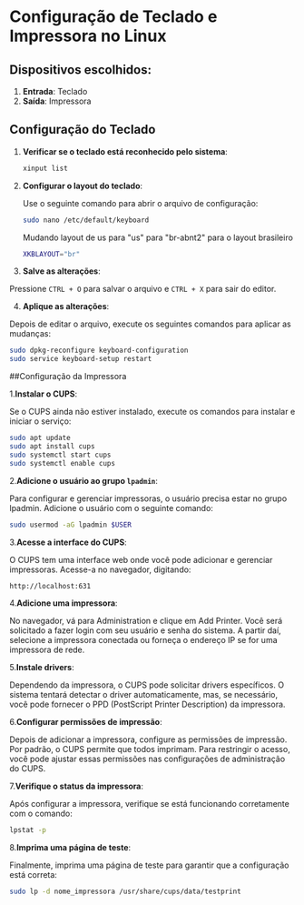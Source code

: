 # Configuração de Teclado e Impressora no Linux

## Dispositivos escolhidos:
1. **Entrada**: Teclado 
2. **Saída**: Impressora

## Configuração do Teclado

1. **Verificar se o teclado está reconhecido pelo sistema**:
   
   ```bash
   xinput list
   ```
   
2. **Configurar o layout do teclado**:

   Use o seguinte comando para abrir o arquivo de configuração:
   
   ```bash
   sudo nano /etc/default/keyboard
   ```
   
   Mudando layout de us para "us" para "br-abnt2" para o layout brasileiro

   ```bash
   XKBLAYOUT="br"
   ```

3. **Salve as alterações**:

  Pressione `CTRL + O` para salvar o arquivo e `CTRL + X` para sair do editor.

4. **Aplique as alterações**:

  Depois de editar o arquivo, execute os seguintes comandos para aplicar as mudanças:

  ```bash
  sudo dpkg-reconfigure keyboard-configuration
  sudo service keyboard-setup restart
  ```

##Configuração da Impressora
  
1.**Instalar o CUPS**:

  Se o CUPS ainda não estiver instalado, execute os comandos para instalar e iniciar o serviço:

  ```bash
  sudo apt update
  sudo apt install cups
  sudo systemctl start cups
  sudo systemctl enable cups
  ```

2.**Adicione o usuário ao grupo `lpadmin`**:

  Para configurar e gerenciar impressoras, o usuário precisa estar no grupo lpadmin. Adicione o usuário com o seguinte comando:

  ```bash
  sudo usermod -aG lpadmin $USER
  ```

3.**Acesse a interface do CUPS**:

  O CUPS tem uma interface web onde você pode adicionar e gerenciar impressoras. Acesse-a no navegador, digitando:

  ```bash
  http://localhost:631
  ```

4.**Adicione uma impressora**:

  No navegador, vá para Administration e clique em Add Printer. Você será solicitado a fazer login com seu usuário e senha do sistema.   A partir daí, selecione a impressora conectada ou forneça o endereço IP se for uma impressora de rede.

5.**Instale drivers**:

  Dependendo da impressora, o CUPS pode solicitar drivers específicos. O sistema tentará detectar o driver automaticamente, mas, se      necessário, você pode fornecer o PPD (PostScript Printer Description) da impressora.

6.**Configurar permissões de impressão**:

  Depois de adicionar a impressora, configure as permissões de impressão. Por padrão, o CUPS permite que todos imprimam. Para            restringir o acesso, você pode ajustar essas permissões nas configurações de administração do CUPS.

7.**Verifique o status da impressora**:

  Após configurar a impressora, verifique se está funcionando corretamente com o comando:

  ```bash
  lpstat -p
  ```

8.**Imprima uma página de teste**:

 Finalmente, imprima uma página de teste para garantir que a configuração está correta: 

 ```bash
 sudo lp -d nome_impressora /usr/share/cups/data/testprint
 ```
  

   
   
   
